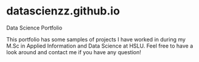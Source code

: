 # datascienzz.github.io
Data Science Portfolio

This portfolio has some samples of projects I have worked in during my M.Sc in Applied Information and Data Science at HSLU. Feel free to have a look around and contact me if you have any question!